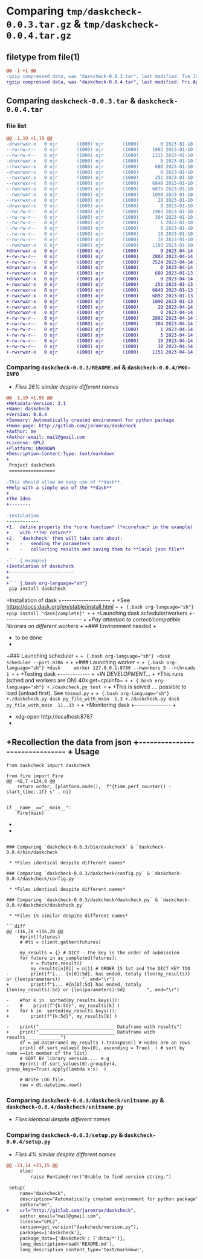 # Comparing `tmp/daskcheck-0.0.3.tar.gz` & `tmp/daskcheck-0.0.4.tar.gz`

## filetype from file(1)

```diff
@@ -1 +1 @@
-gzip compressed data, was "daskcheck-0.0.3.tar", last modified: Tue Jan 10 15:07:12 2023, max compression
+gzip compressed data, was "daskcheck-0.0.4.tar", last modified: Fri Apr 14 12:43:18 2023, max compression
```

## Comparing `daskcheck-0.0.3.tar` & `daskcheck-0.0.4.tar`

### file list

```diff
@@ -1,19 +1,19 @@
-drwxrwxr-x   0 ojr       (1000) ojr       (1000)        0 2023-01-10 15:07:12.868768 daskcheck-0.0.3/
--rw-rw-r--   0 ojr       (1000) ojr       (1000)     1903 2023-01-10 15:07:12.868768 daskcheck-0.0.3/PKG-INFO
--rw-rw-r--   0 ojr       (1000) ojr       (1000)     1211 2023-01-10 15:07:10.000000 daskcheck-0.0.3/README.md
-drwxrwxr-x   0 ojr       (1000) ojr       (1000)        0 2023-01-10 15:07:12.868768 daskcheck-0.0.3/bin/
--rwxrwxr-x   0 ojr       (1000) ojr       (1000)      680 2023-01-10 14:50:05.000000 daskcheck-0.0.3/bin/daskcheck
-drwxrwxr-x   0 ojr       (1000) ojr       (1000)        0 2023-01-10 15:07:12.868768 daskcheck-0.0.3/daskcheck/
--rwxrwxr-x   0 ojr       (1000) ojr       (1000)      251 2023-01-10 14:48:06.000000 daskcheck-0.0.3/daskcheck/__init__.py
--rwxrwxr-x   0 ojr       (1000) ojr       (1000)     6840 2023-01-10 14:48:06.000000 daskcheck-0.0.3/daskcheck/config.py
--rwxrwxr-x   0 ojr       (1000) ojr       (1000)     6875 2023-01-10 14:51:58.000000 daskcheck-0.0.3/daskcheck/daskcheck.py
--rwxrwxr-x   0 ojr       (1000) ojr       (1000)     1090 2023-01-10 14:48:06.000000 daskcheck-0.0.3/daskcheck/unitname.py
--rwxrwxr-x   0 ojr       (1000) ojr       (1000)       20 2023-01-10 15:07:12.000000 daskcheck-0.0.3/daskcheck/version.py
-drwxrwxr-x   0 ojr       (1000) ojr       (1000)        0 2023-01-10 15:07:12.868768 daskcheck-0.0.3/daskcheck.egg-info/
--rw-rw-r--   0 ojr       (1000) ojr       (1000)     1903 2023-01-10 15:07:12.000000 daskcheck-0.0.3/daskcheck.egg-info/PKG-INFO
--rw-rw-r--   0 ojr       (1000) ojr       (1000)      304 2023-01-10 15:07:12.000000 daskcheck-0.0.3/daskcheck.egg-info/SOURCES.txt
--rw-rw-r--   0 ojr       (1000) ojr       (1000)        1 2023-01-10 15:07:12.000000 daskcheck-0.0.3/daskcheck.egg-info/dependency_links.txt
--rw-rw-r--   0 ojr       (1000) ojr       (1000)        5 2023-01-10 15:07:12.000000 daskcheck-0.0.3/daskcheck.egg-info/requires.txt
--rw-rw-r--   0 ojr       (1000) ojr       (1000)       10 2023-01-10 15:07:12.000000 daskcheck-0.0.3/daskcheck.egg-info/top_level.txt
--rw-rw-r--   0 ojr       (1000) ojr       (1000)       38 2023-01-10 15:07:12.868768 daskcheck-0.0.3/setup.cfg
--rwxrwxr-x   0 ojr       (1000) ojr       (1000)     1103 2023-01-10 14:48:06.000000 daskcheck-0.0.3/setup.py
+drwxrwxr-x   0 ojr       (1000) ojr       (1000)        0 2023-04-14 12:43:18.034442 daskcheck-0.0.4/
+-rw-rw-r--   0 ojr       (1000) ojr       (1000)     2802 2023-04-14 12:43:18.034442 daskcheck-0.0.4/PKG-INFO
+-rw-rw-r--   0 ojr       (1000) ojr       (1000)     2524 2023-04-14 12:43:15.000000 daskcheck-0.0.4/README.md
+drwxrwxr-x   0 ojr       (1000) ojr       (1000)        0 2023-04-14 12:43:18.030442 daskcheck-0.0.4/bin/
+-rwxrwxr-x   0 ojr       (1000) ojr       (1000)      680 2023-01-13 14:22:42.000000 daskcheck-0.0.4/bin/daskcheck
+drwxrwxr-x   0 ojr       (1000) ojr       (1000)        0 2023-04-14 12:43:18.030442 daskcheck-0.0.4/daskcheck/
+-rwxrwxr-x   0 ojr       (1000) ojr       (1000)      251 2023-01-13 14:22:42.000000 daskcheck-0.0.4/daskcheck/__init__.py
+-rwxrwxr-x   0 ojr       (1000) ojr       (1000)     6840 2023-01-13 14:22:42.000000 daskcheck-0.0.4/daskcheck/config.py
+-rwxrwxr-x   0 ojr       (1000) ojr       (1000)     6892 2023-01-13 14:22:42.000000 daskcheck-0.0.4/daskcheck/daskcheck.py
+-rwxrwxr-x   0 ojr       (1000) ojr       (1000)     1090 2023-01-13 14:22:42.000000 daskcheck-0.0.4/daskcheck/unitname.py
+-rwxrwxr-x   0 ojr       (1000) ojr       (1000)       20 2023-04-14 12:43:17.000000 daskcheck-0.0.4/daskcheck/version.py
+drwxrwxr-x   0 ojr       (1000) ojr       (1000)        0 2023-04-14 12:43:18.030442 daskcheck-0.0.4/daskcheck.egg-info/
+-rw-rw-r--   0 ojr       (1000) ojr       (1000)     2802 2023-04-14 12:43:18.000000 daskcheck-0.0.4/daskcheck.egg-info/PKG-INFO
+-rw-rw-r--   0 ojr       (1000) ojr       (1000)      304 2023-04-14 12:43:18.000000 daskcheck-0.0.4/daskcheck.egg-info/SOURCES.txt
+-rw-rw-r--   0 ojr       (1000) ojr       (1000)        1 2023-04-14 12:43:18.000000 daskcheck-0.0.4/daskcheck.egg-info/dependency_links.txt
+-rw-rw-r--   0 ojr       (1000) ojr       (1000)        5 2023-04-14 12:43:18.000000 daskcheck-0.0.4/daskcheck.egg-info/requires.txt
+-rw-rw-r--   0 ojr       (1000) ojr       (1000)       10 2023-04-14 12:43:18.000000 daskcheck-0.0.4/daskcheck.egg-info/top_level.txt
+-rw-rw-r--   0 ojr       (1000) ojr       (1000)       38 2023-04-14 12:43:18.034442 daskcheck-0.0.4/setup.cfg
+-rwxrwxr-x   0 ojr       (1000) ojr       (1000)     1151 2023-04-14 12:41:57.000000 daskcheck-0.0.4/setup.py
```

### Comparing `daskcheck-0.0.3/README.md` & `daskcheck-0.0.4/PKG-INFO`

 * *Files 26% similar despite different names*

```diff
@@ -1,19 +1,95 @@
+Metadata-Version: 2.1
+Name: daskcheck
+Version: 0.0.4
+Summary: Automatically created environment for python package
+Home-page: http://gitlab.com/jaromrax/daskcheck
+Author: me
+Author-email: mail@gmail.com
+License: GPL2
+Platform: UNKNOWN
+Description-Content-Type: text/markdown
+
 Project daskcheck
 =================
 
-This should allow an easy use of **dask**.
+Help with a simple use of the **dask**
+
+The idea
+--------
 
-Instalation
------------
+1.  define properly the *core function* (*xcorefunc* in the example)
+    with **THE return**
+2.  `daskcheck` then will take care about:
+    -   sending the parameters
+    -   collecting results and saving them to **local json file**
 
-``` {.example}
+Instalation of daskcheck
+------------------------
+
+``` {.bash org-language="sh"}
 pip install daskcheck
 ```
 
+Installation of dask
+--------------------
+
+See <https://docs.dask.org/en/stable/install.html>
+
+``` {.bash org-language="sh"}
+pip install "dask[complete]"
+```
+
+Launching dask scheduler/workers
+--------------------------------
+
+*Pay attention to correct/compatible libraries on different workers*
+
+### Environment needed
+
+    to be done
+
+### Launching scheduler
+
+``` {.bash org-language="sh"}
+dask scheduler --port 8786
+```
+
+### Launching worker
+
+``` {.bash org-language="sh"}
+dask     worker 127.0.0.1:8786 --nworkers 5 --nthreads 1
+```
+
+Testing dask
+------------
+
+*IN DEVELOPMENT...*
+
+This runs (sched and workers are ON) 40x get~cpuinfo~
+
+``` {.bash org-language="sh"}
+./daskcheck.py test
+```
+
+This is solved .... possible to load (unload first). See `tesmod.py`
+
+``` {.bash org-language="sh"}
+./daskcheck.py dask py_file_with_main  1,3
+./daskcheck.py dask py_file_with_main  11..33
+```
+
+Monitoring dask
+---------------
+
+    xdg-open http://localhost:8787
+
+Recollection the data from json
+-------------------------------
+
 Usage
 -----
 
 ``` {.python}
 from daskcheck import daskcheck
 
 from fire import Fire
@@ -48,7 +124,9 @@
     return order, [platform.node(),  f"{time.perf_counter() - start_time:.1f} s" , ni]
 
 
 if __name__=="__main__":
     Fire(main)
 
 ```
+
+
```

### Comparing `daskcheck-0.0.3/bin/daskcheck` & `daskcheck-0.0.4/bin/daskcheck`

 * *Files identical despite different names*

### Comparing `daskcheck-0.0.3/daskcheck/config.py` & `daskcheck-0.0.4/daskcheck/config.py`

 * *Files identical despite different names*

### Comparing `daskcheck-0.0.3/daskcheck/daskcheck.py` & `daskcheck-0.0.4/daskcheck/daskcheck.py`

 * *Files 1% similar despite different names*

```diff
@@ -116,20 +116,20 @@
     #print(futures)
     # #li = client.gather(futures)
 
     my_results = {} # DICT - the key is the order of submission
     for future in as_completed(futures):
         n = future.result()
         my_results[n[0]] = n[1] # ORDER IS 1st and the DICT KEY TOO
-        print(f"i... {n[0]:5d}. has ended, totaly {len(my_results)} or {len(parameters)}        ", end="\r")
+        print(f"i... #{n[0]:5d} has ended, totaly {len(my_results):5d} or {len(parameters):5d}        ", end="\r")
 
-    #for k in  sorted(my_results.keys()):
-    #    print(f"{k:5d}", my_results[k] )
+    for k in  sorted(my_results.keys()):
+        print(f"{k:5d}", my_results[k] )
 
-    print("____________________________ Dataframe with results")
+    print("____________________________ Dataframe with results_____________")
     df = pd.DataFrame( my_results ).transpose() # nodes are on rows
     print( df.sort_values( by=[0], ascending = True)  ) # sort by name ==1st member of the list)
     # SORT BY library version.... e.g
     #print( df.sort_values(0).groupby(4, group_keys=True).apply(lambda x:x)  )
 
     # Write LOG file.
     now = dt.datetime.now()
```

### Comparing `daskcheck-0.0.3/daskcheck/unitname.py` & `daskcheck-0.0.4/daskcheck/unitname.py`

 * *Files identical despite different names*

### Comparing `daskcheck-0.0.3/setup.py` & `daskcheck-0.0.4/setup.py`

 * *Files 4% similar despite different names*

```diff
@@ -21,14 +21,15 @@
     else:
         raise RuntimeError("Unable to find version string.")
 
 setup(
     name="daskcheck",
     description="Automatically created environment for python package",
     author="me",
+    url="http://gitlab.com/jaromrax/daskcheck",
     author_email="mail@gmail.com",
     license="GPL2",
     version=get_version("daskcheck/version.py"),
     packages=['daskcheck'],
     package_data={'daskcheck': ['data/*']},
     long_description=read('README.md'),
     long_description_content_type='text/markdown',
```

